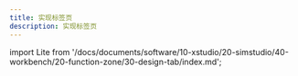 ```yaml
---
title: 实现标签页
description: 实现标签页
---
```


import Lite from '/docs/documents/software/10-xstudio/20-simstudio/40-workbench/20-function-zone/30-design-tab/index.md';

<Lite />